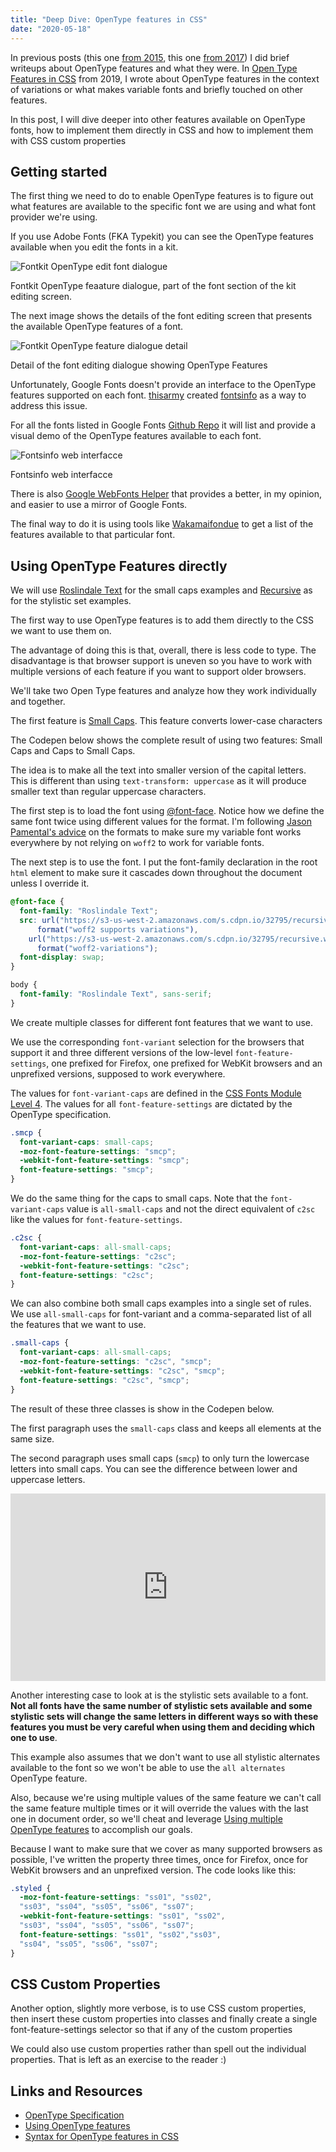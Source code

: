 ```yaml
---
title: "Deep Dive: OpenType features in CSS"
date: "2020-05-18"
---
```


In previous posts (this one [from 2015](https://publishing-project.rivendellweb.net/open-type-features/), this one [from 2017](https://publishing-project.rivendellweb.net/opentype-features-in-css/)) I did brief writeups about OpenType features and what they were. In [Open Type Features in CSS](https://publishing-project.rivendellweb.net/open-type-features-in-css/) from 2019, I wrote about OpenType features in the context of variations or what makes variable fonts and briefly touched on other features.

In this post, I will dive deeper into other features available on OpenType fonts, how to implement them directly in CSS and how to implement them with CSS custom properties

## Getting started

The first thing we need to do to enable OpenType features is to figure out what features are available to the specific font we are using and what font provider we're using.

If you use Adobe Fonts (FKA Typekit) you can see the OpenType features available when you edit the fonts in a kit.

![Fontkit OpenType edit font dialogue](https://res.cloudinary.com/dfh6ihzvj/image/upload/c_scale,w_500/f_auto,q_auto/webkit-font-editing-dialogue)

Fontkit OpenType feaature dialogue, part of the font section of the kit editing screen.

The next image shows the details of the font editing screen that presents the available OpenType features of a font.

![Fontkit OpenType feature dialogue detail](https://res.cloudinary.com/dfh6ihzvj/image/upload/c_scale,w_500/f_auto,q_auto/fontkit-font-features)

Detail of the font editing dialogue showing OpenType Features

Unfortunately, Google Fonts doesn't provide an interface to the OpenType features supported on each font. [thisarmy](https://thisarmy.com/fonts/) created [fontsinfo](https://code.thisarmy.com/fontsinfo/) as a way to address this issue.

For all the fonts listed in Google Fonts [Github Repo](https://github.com/google/fonts/) it will list and provide a visual demo of the OpenType features available to each font.

![Fontsinfo web interfacce](https://res.cloudinary.com/dfh6ihzvj/image/upload/c_scale,w_500/f_auto,q_auto/fontsinfo-screenshot)

Fontsinfo web interfacce

There is also [Google WebFonts Helper](https://google-webfonts-helper.herokuapp.com/fonts) that provides a better, in my opinion, and easier to use a mirror of Google Fonts.

The final way to do it is using tools like [Wakamaifondue](https://wakamaifondue.com/) to get a list of the features available to that particular font.

## Using OpenType Features directly

We will use [Roslindale Text](https://djr.com/notes/roslindale-text-font-of-the-month/) for the small caps examples and [Recursive](http://recursive.design/) as for the stylistic set examples.

The first way to use OpenType features is to add them directly to the CSS we want to use them on.

The advantage of doing this is that, overall, there is less code to type. The disadvantage is that browser support is uneven so you have to work with multiple versions of each feature if you want to support older browsers.

We'll take two Open Type features and analyze how they work individually and together.

The first feature is [Small Caps](https://docs.microsoft.com/en-us/typography/opentype/spec/features_pt#tag-smcp). This feature converts lower-case characters

The Codepen below shows the complete result of using two features: Small Caps and Caps to Small Caps.

The idea is to make all the text into smaller version of the capital letters. This is different than using `text-transform: uppercase` as it will produce smaller text than regular uppercase characters.

The first step is to load the font using [@font-face](https://www.w3.org/TR/css-fonts-4/#font-face-rule). Notice how we define the same font twice using different values for the format. I'm following [Jason Pamental's advice](https://rwt.io/typography-tips/variable-fonts-what-web-authors-need-know) on the formats to make sure my variable font works everywhere by not relying on `woff2` to work for variable fonts.

The next step is to use the font. I put the font-family declaration in the root `html` element to make sure it cascades down throughout the document unless I override it.

```css
@font-face {
  font-family: "Roslindale Text";
  src: url("https://s3-us-west-2.amazonaws.com/s.cdpn.io/32795/recursive.woff2")
      format("woff2 supports variations"),
    url("https://s3-us-west-2.amazonaws.com/s.cdpn.io/32795/recursive.woff2")
      format("woff2-variations");
  font-display: swap;
}

body {
  font-family: "Roslindale Text", sans-serif;
}
```

We create multiple classes for different font features that we want to use.

We use the corresponding `font-variant` selection for the browsers that support it and three different versions of the low-level `font-feature-settings`, one prefixed for Firefox, one prefixed for WebKit browsers and an unprefixed versions, supposed to work everywhere.

The values for `font-variant-caps` are defined in the [CSS Fonts Module Level 4](https://www.w3.org/TR/css-fonts-4/). The values for all `font-feature-settings` are dictated by the OpenType specification.

```css
.smcp {
  font-variant-caps: small-caps;
  -moz-font-feature-settings: "smcp";
  -webkit-font-feature-settings: "smcp";
  font-feature-settings: "smcp";
}
```

We do the same thing for the caps to small caps. Note that the `font-variant-caps` value is `all-small-caps` and not the direct equivalent of `c2sc` like the values for `font-feature-settings`.

```css
.c2sc {
  font-variant-caps: all-small-caps;
  -moz-font-feature-settings: "c2sc";
  -webkit-font-feature-settings: "c2sc";
  font-feature-settings: "c2sc";
}
```

We can also combine both small caps examples into a single set of rules. We use `all-small-caps` for font-variant and a comma-separated list of all the features that we want to use.

```css
.small-caps {
  font-variant-caps: all-small-caps;
  -moz-font-feature-settings: "c2sc", "smcp";
  -webkit-font-feature-settings: "c2sc", "smcp";
  font-feature-settings: "c2sc", "smcp";
}
```

The result of these three classes is show in the Codepen below.

The first paragraph uses the `small-caps` class and keeps all elements at the same size.

The second paragraph uses small caps (`smcp`) to only turn the lowercase letters into small caps. You can see the difference between lower and uppercase letters.

<iframe height="300" style="width: 100%;" scrolling="no" title="OpenType Features Test" src="https://codepen.io/caraya/embed/preview/NWGBJXa?height=300&amp;theme-id=2039&amp;default-tab=result&amp;editable=true" frameborder="no" allowtransparency="true" allowfullscreen="true">See the Pen <a href='https://codepen.io/caraya/pen/NWGBJXa'>OpenType Features Test</a> by Carlos Araya (<a href='https://codepen.io/caraya'>@caraya</a>) on <a href='https://codepen.io'>CodePen</a>. </iframe>

Another interesting case to look at is the stylistic sets available to a font. **Not all fonts have the same number of stylistic sets available and some stylistic sets will change the same letters in different ways so with these features you must be very careful when using them and deciding which one to use**.

This example also assumes that we don't want to use all stylistic alternates available to the font so we won't be able to use the `all alternates` OpenType feature.

Also, because we're using multiple values of the same feature we can't call the same feature multiple times or it will override the values with the last one in document order, so we'll cheat and leverage [Using multiple OpenType features](https://helpx.adobe.com/fonts/using/use-open-type-features.html#multiple) to accomplish our goals.

Because I want to make sure that we cover as many supported browsers as possible, I've written the property three times, once for Firefox, once for WebKit browsers and an unprefixed version. The code looks like this:

```css
.styled {
  -moz-font-feature-settings: "ss01", "ss02",
  "ss03", "ss04", "ss05", "ss06", "ss07";
  -webkit-font-feature-settings: "ss01", "ss02",
  "ss03", "ss04", "ss05", "ss06", "ss07";
  font-feature-settings: "ss01", "ss02","ss03",
  "ss04", "ss05", "ss06", "ss07";
}
```

## CSS Custom Properties

Another option, slightly more verbose, is to use CSS custom properties, then insert these custom properties into classes and finally create a single font-feature-settings selector so that if any of the custom properties

We could also use custom properties rather than spell out the individual properties. That is left as an exercise to the reader :)

## Links and Resources

* [OpenType Specification](https://docs.microsoft.com/en-us/typography/opentype/spec/)
* [Using OpenType features](https://helpx.adobe.com/fonts/using/use-open-type-features.html)
* [Syntax for OpenType features in CSS](https://helpx.adobe.com/fonts/using/open-type-syntax.html)
